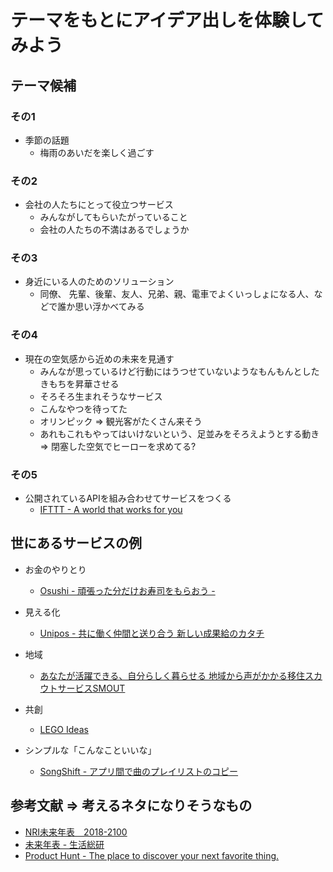 # テーマをもとにアイデア出しを体験してみよう

## テーマ候補

### その1

* 季節の話題
  * 梅雨のあいだを楽しく過ごす

### その2

* 会社の人たちにとって役立つサービス
  * みんながしてもらいたがっていること
  * 会社の人たちの不満はあるでしょうか

### その3

* 身近にいる人のためのソリューション
  * 同僚、 先輩、後輩、友人、兄弟、親、電車でよくいっしょになる人、などで誰か思い浮かべてみる

### その4

* 現在の空気感から近めの未来を見通す
  * みんなが思っているけど行動にはうつせていないようなもんもんとしたきもちを昇華させる
  * そろそろ生まれそうなサービス
  * こんなやつを待ってた
  * オリンピック => 観光客がたくさん来そう
  * あれもこれもやってはいけないという、足並みをそろえようとする動き => 閉塞した空気でヒーローを求めてる?

### その5

* 公開されているAPIを組み合わせてサービスをつくる
  * [IFTTT - A world that works for you](https://ifttt.com/)

## 世にあるサービスの例

* お金のやりとり
  * [Osushi - 頑張った分だけお寿司をもらおう -](https://osushi.love/)

* 見える化
  * [Unipos - 共に働く仲間と送り合う 新しい成果給のカタチ](https://unipos.me/ja/)

* 地域
  * [あなたが活躍できる、自分らしく暮らせる 地域から声がかかる移住スカウトサービスSMOUT](https://smout.jp/)

* 共創
  * [LEGO Ideas](https://ideas.lego.com/dashboard)

* シンプルな「こんなこといいな」
  * [SongShift - アプリ間で曲のプレイリストのコピー](https://songshiftapp.com/)

## 参考文献 => 考えるネタになりそうなもの

* [NRI未来年表　2018-2100](https://www.nri.com/jp/opinion/nenpyo/index.html)
* [未来年表 - 生活総研](https://seikatsusoken.jp/futuretimeline/)
* [Product Hunt - The place to discover your next favorite thing.](https://www.producthunt.com/posts/tech-blogs-list)
